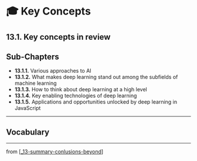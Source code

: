# 🎓 Key Concepts

## 13.1. Key concepts in review

## Sub-Chapters

- **13.1.1.** Various approaches to AI
- **13.1.2.** What makes deep learning stand out among the subfields of machine learning
- **13.1.3.** How to think about deep learning at a high level
- **13.1.4.** Key enabling technologies of deep learning
- **13.1.5.** Applications and opportunities unlocked by deep learning in JavaScript

---

## Vocabulary

---
from [[_13-summary-conlusions-beyond]]

[//begin]: # "Autogenerated link references for markdown compatibility"
[_13-summary-conlusions-beyond]: ../_13-summary-conlusions-beyond.md "🎓 Conclusions"
[//end]: # "Autogenerated link references"